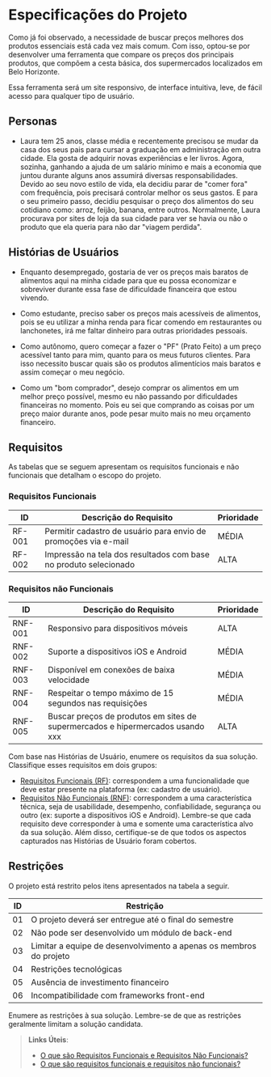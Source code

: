 # Especificações do Projeto

Como já foi observado, a necessidade de buscar preços melhores dos produtos essenciais está cada vez mais comum. Com isso, optou-se por desenvolver uma ferramenta que compare os preços dos principais produtos, que compõem a cesta básica, dos supermercados localizados em Belo Horizonte. 

Essa ferramenta será um site responsivo, de interface intuitiva, leve, de fácil acesso para qualquer tipo de usuário. 



## Personas

- Laura tem 25 anos, classe média e recentemente precisou se mudar da casa dos seus pais para cursar a graduação em administração em outra cidade. Ela gosta de adquirir novas experiências e ler livros. Agora, sozinha, ganhando a ajuda de um salário mínimo e mais a economia que juntou durante alguns anos assumirá diversas responsabilidades. Devido ao seu novo estilo de vida, ela decidiu parar de "comer fora" com frequência, pois precisará controlar melhor os seus gastos. E para o seu primeiro passo, decidiu pesquisar o preço dos alimentos do seu cotidiano como: arroz, feijão, banana, entre outros. Normalmente, Laura procurava por sites de loja da sua cidade para ver se havia ou não o produto que ela queria para não dar "viagem perdida".


## Histórias de Usuários

- Enquanto desempregado, gostaria de ver os preços mais baratos de alimentos aqui na minha cidade para que eu possa economizar e sobreviver durante essa fase de dificuldade financeira que estou vivendo.

- Como estudante, preciso saber os preços mais acessíveis de alimentos, pois se eu utilizar a minha renda para ficar comendo em restaurantes ou lanchonetes, irá me faltar dinheiro para outras prioridades pessoais.

- Como autônomo, quero começar a fazer o "PF" (Prato Feito) a um preço acessível tanto para mim, quanto para os meus futuros clientes. Para isso necessito buscar quais são os produtos alimentícios mais baratos e assim começar o meu negócio.

- Como um "bom comprador", desejo comprar os alimentos em um melhor preço possível, mesmo eu não passando por dificuldades financeiras no momento. Pois eu sei que comprando as coisas por um preço maior durante anos, pode pesar muito mais no meu orçamento financeiro.

## Requisitos

As tabelas que se seguem apresentam os requisitos funcionais e não funcionais que detalham o escopo do projeto.

### Requisitos Funcionais

|ID    | Descrição do Requisito  | Prioridade |
|------|-----------------------------------------|----|
|RF-001| Permitir cadastro de usuário para envio de promoções via e-mail| MÉDIA|
|RF-002|Impressão na tela dos resultados com base no produto selecionado |ALTA|

### Requisitos não Funcionais

|ID     | Descrição do Requisito  |Prioridade |
|-------|-------------------------|----|
|RNF-001| Responsivo para dispositivos móveis  | ALTA|
|RNF-002| Suporte a dispositivos iOS e Android  | MÉDIA|
|RNF-003|Disponível em conexões de baixa velocidade |MÉDIA|
|RNF-004| Respeitar o tempo máximo de 15 segundos nas requisições | MÉDIA|
|RNF-005| Buscar preços de produtos em sites de supermercados e hipermercados usando xxx  |ALTA|

Com base nas Histórias de Usuário, enumere os requisitos da sua solução. Classifique esses requisitos em dois grupos:

- [Requisitos Funcionais
 (RF)](https://pt.wikipedia.org/wiki/Requisito_funcional):
 correspondem a uma funcionalidade que deve estar presente na
  plataforma (ex: cadastro de usuário).
- [Requisitos Não Funcionais
  (RNF)](https://pt.wikipedia.org/wiki/Requisito_n%C3%A3o_funcional):
  correspondem a uma característica técnica, seja de usabilidade,
  desempenho, confiabilidade, segurança ou outro (ex: suporte a
  dispositivos iOS e Android).
Lembre-se que cada requisito deve corresponder à uma e somente uma
característica alvo da sua solução. Além disso, certifique-se de que
todos os aspectos capturados nas Histórias de Usuário foram cobertos.

## Restrições

O projeto está restrito pelos itens apresentados na tabela a seguir.

|ID| Restrição                                             |
|--|-------------------------------------------------------|
|01| O projeto deverá ser entregue até o final do semestre |
|02| Não pode ser desenvolvido um módulo de back-end        |
|03| Limitar a equipe de desenvolvimento a apenas os membros do projeto|
|04| Restrições tecnológicas|
|05| Ausência de investimento financeiro|
|06| Incompatibilidade com frameworks front-end|



Enumere as restrições à sua solução. Lembre-se de que as restrições geralmente limitam a solução candidata.

> **Links Úteis**:
> - [O que são Requisitos Funcionais e Requisitos Não Funcionais?](https://codificar.com.br/requisitos-funcionais-nao-funcionais/)
> - [O que são requisitos funcionais e requisitos não funcionais?](https://analisederequisitos.com.br/requisitos-funcionais-e-requisitos-nao-funcionais-o-que-sao/)
